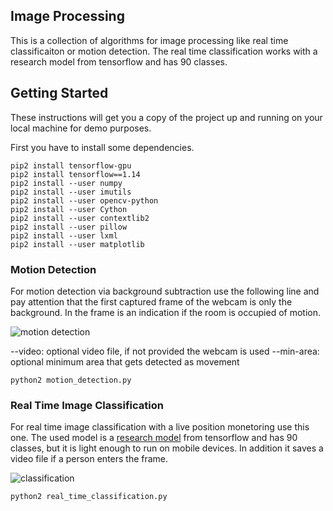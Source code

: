 ## Image Processing

This is a collection of algorithms for image processing like real time classificaiton or motion detection.
The real time classification works with a research model from tensorflow and has 90 classes.

## Getting Started

These instructions will get you a copy of the project up and running on your local machine for demo purposes.

First you have to install some dependencies.

```
pip2 install tensorflow-gpu
pip2 install tensorflow==1.14
pip2 install --user numpy
pip2 install --user imutils
pip2 install --user opencv-python
pip2 install --user Cython
pip2 install --user contextlib2
pip2 install --user pillow
pip2 install --user lxml
pip2 install --user matplotlib
```

### Motion Detection
For motion detection via background subtraction use the following line and pay attention that the first captured frame of the webcam is only the background. In the frame is an indication if the room is occupied of motion.

![motion detection](https://www.pyimagesearch.com/wp-content/uploads/2015/05/frame_delta_example.jpg)

--video: optional video file, if not provided the webcam is used
--min-area: optional minimum area that gets detected as movement

```
python2 motion_detection.py
```

### Real Time Image Classification
For real time image classification with a live position monetoring use this one.
The used model is a [research model](https://github.com/tensorflow/models/tree/master/research/object_detection) from tensorflow and has 90 classes, but it is light enough to run on mobile devices.
In addition it saves a video file if a person enters the frame.

![classification](https://techcrunch.com/wp-content/uploads/2017/06/image1.jpg)
```
python2 real_time_classification.py
```
